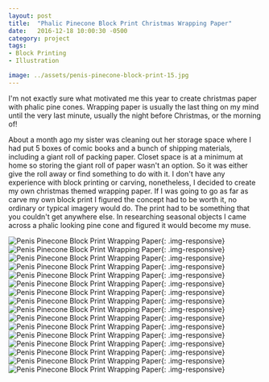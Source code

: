 ```yaml
---
layout: post
title:  "Phalic Pinecone Block Print Christmas Wrapping Paper"
date:   2016-12-18 10:00:30 -0500
category: project
tags: 
- Block Printing
- Illustration

image: ../assets/penis-pinecone-block-print-15.jpg
---
```


I'm not exactly sure what motivated me this year to create christmas paper with phalic pine cones. Wrapping paper is usually the last thing on my mind until the very last minute, usually the night before Christmas, or the morning of! 

About a month ago my sister was cleaning out her storage space where I had put 5 boxes of comic books and a bunch of shipping materials, including a giant roll of packing paper. Closet space is at a minimum at home so storing the giant roll of paper wasn't an option. So it was either give the roll away or find something to do with it. I don't have any experience with block printing or carving, nonetheless, I decided to create my own christmas themed wrapping paper. If I was going to go as far as carve my own block print I figured the concept had to be worth it, no ordinary or typical imagery would do. The print had to be something that you couldn't get anywhere else. In researching seasonal objects I came across a phalic looking pine cone and figured it would become my muse. 

![Penis Pinecone Block Print Wrapping Paper](/assets/penis-pinecone-block-print-1.jpg){: .img-responsive}
![Penis Pinecone Block Print Wrapping Paper](/assets/penis-pinecone-block-print-2.jpg){: .img-responsive}
![Penis Pinecone Block Print Wrapping Paper](/assets/penis-pinecone-block-print-3.jpg){: .img-responsive}
![Penis Pinecone Block Print Wrapping Paper](/assets/penis-pinecone-block-print-4.jpg){: .img-responsive}
![Penis Pinecone Block Print Wrapping Paper](/assets/penis-pinecone-block-print-5.jpg){: .img-responsive}
![Penis Pinecone Block Print Wrapping Paper](/assets/penis-pinecone-block-print-6.jpg){: .img-responsive}
![Penis Pinecone Block Print Wrapping Paper](/assets/penis-pinecone-block-print-7.jpg){: .img-responsive}
![Penis Pinecone Block Print Wrapping Paper](/assets/penis-pinecone-block-print-8.jpg){: .img-responsive}
![Penis Pinecone Block Print Wrapping Paper](/assets/penis-pinecone-block-print-9.jpg){: .img-responsive}
![Penis Pinecone Block Print Wrapping Paper](/assets/penis-pinecone-block-print-10.jpg){: .img-responsive}
![Penis Pinecone Block Print Wrapping Paper](/assets/penis-pinecone-block-print-11.jpg){: .img-responsive}
![Penis Pinecone Block Print Wrapping Paper](/assets/penis-pinecone-block-print-12.jpg){: .img-responsive}
![Penis Pinecone Block Print Wrapping Paper](/assets/penis-pinecone-block-print-13.jpg){: .img-responsive}
![Penis Pinecone Block Print Wrapping Paper](/assets/penis-pinecone-block-print-14.jpg){: .img-responsive}
![Penis Pinecone Block Print Wrapping Paper](/assets/penis-pinecone-block-print-15.jpg){: .img-responsive}
![Penis Pinecone Block Print Wrapping Paper](/assets/penis-pinecone-block-print-16.jpg){: .img-responsive}








